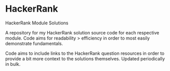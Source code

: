 # HackerRank
HackerRank Module Solutions

A repository for my HackerRank solution source code for each respective module.
Code aims for readability > efficiency in order to most easily demonstrate fundamentals.

Code aims to include links to the HackerRank question resources in order to provide a bit more context to the solutions themselves.
Updated periodically in bulk. 
